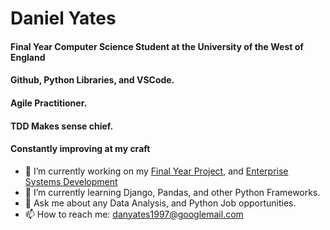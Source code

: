 # Daniel Yates
#### Final Year Computer Science Student at the University of the West of England
#### Github, Python Libraries, and VSCode.
#### Agile Practitioner.
#### TDD Makes sense chief.

#### Constantly improving at my craft

- 🔭 I’m currently working on my [Final Year Project](https://github.com/yatesytea/dsptrain), and [Enterprise Systems Development](https://github.com/yatsesytea/esd8smartcare)
- 🌱 I’m currently learning Django, Pandas, and other Python Frameworks.
- 💬 Ask me about any Data Analysis, and Python Job opportunities.
- 📫 How to reach me: [danyates1997@googlemail.com](danyates1997@googlemail.com)
